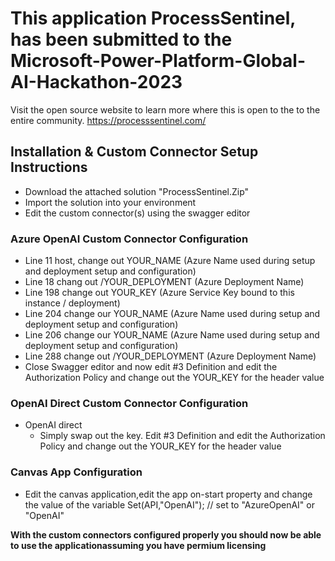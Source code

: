 # This application ProcessSentinel, has been submitted to the Microsoft-Power-Platform-Global-AI-Hackathon-2023

Visit the open source website to learn more where this is open to the to the entire community.
https://processsentinel.com/


## Installation & Custom Connector Setup Instructions

 - Download the attached solution "ProcessSentinel.Zip"
 - Import the solution into your environment
 - Edit the custom connector(s) using the swagger editor

### Azure OpenAI Custom Connector Configuration	 
 - Line 11 host, change out YOUR_NAME (Azure Name used during setup and deployment setup and configuration)
 - Line 18 chang out /YOUR_DEPLOYMENT (Azure Deployment Name)
 - Line 198 change out YOUR_KEY (Azure Service Key bound to this instance / deployment)
 - Line 204 change our YOUR_NAME (Azure Name used during setup and deployment setup and configuration)
 - Line 206 change our YOUR_NAME (Azure Name used during setup and deployment setup and configuration)
 - Line 288 change out /YOUR_DEPLOYMENT (Azure Deployment Name)
 - Close Swagger editor and now edit #3 Definition and edit the Authorization Policy and change out the YOUR_KEY for the header value

### OpenAI Direct Custom Connector Configuration
 - OpenAI direct
	 - Simply swap out the key. Edit #3 Definition and edit the Authorization Policy and change out the YOUR_KEY for the header value

### Canvas App Configuration
 - Edit the canvas application,edit the app on-start property and change the value of the variable Set(API,"OpenAI"); // set to "AzureOpenAI" or "OpenAI"


**With the custom connectors configured properly you should now be able to use the applicationassuming you have permium licensing**
